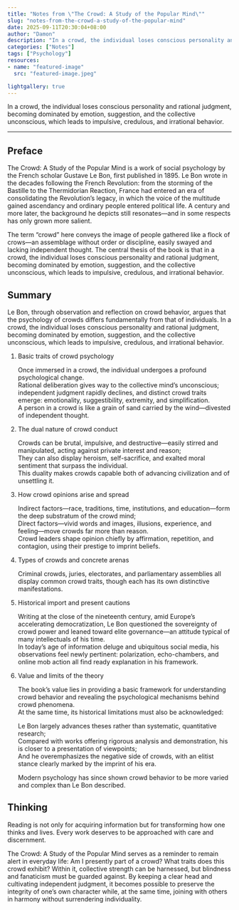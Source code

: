 ```yaml
---
title: "Notes from \"The Crowd: A Study of the Popular Mind\""
slug: "notes-from-the-crowd-a-study-of-the-popular-mind"
date: 2025-09-11T20:30:04+08:00
author: "Damon"
description: "In a crowd, the individual loses conscious personality and rational judgment, becoming dominated by emotion, suggestion, and the collective unconscious, which leads to impulsive, credulous, and irrational behavior."
categories: ["Notes"]
tags: ["Psychology"]
resources:
- name: "featured-image"
  src: "featured-image.jpeg"

lightgallery: true
---
```


In a crowd, the individual loses conscious personality and rational judgment, becoming dominated by emotion, suggestion, and the collective unconscious, which leads to impulsive, credulous, and irrational behavior.

<!--more-->

---

## Preface

The Crowd: A Study of the Popular Mind is a work of social psychology by the French scholar Gustave Le Bon, first published in 1895. Le Bon wrote in the decades following the French Revolution: from the storming of the Bastille to the Thermidorian Reaction, France had entered an era of consolidating the Revolution’s legacy, in which the voice of the multitude gained ascendancy and ordinary people entered political life. A century and more later, the background he depicts still resonates—and in some respects has only grown more salient.

The term “crowd” here conveys the image of people gathered like a flock of crows—an assemblage without order or discipline, easily swayed and lacking independent thought. The central thesis of the book is that in a crowd, the individual loses conscious personality and rational judgment, becoming dominated by emotion, suggestion, and the collective unconscious, which leads to impulsive, credulous, and irrational behavior.

## Summary

Le Bon, through observation and reflection on crowd behavior, argues that the psychology of crowds differs fundamentally from that of individuals. In a crowd, the individual loses conscious personality and rational judgment, becoming dominated by emotion, suggestion, and the collective unconscious, which leads to impulsive, credulous, and irrational behavior.

1. Basic traits of crowd psychology  
   
   Once immersed in a crowd, the individual undergoes a profound psychological change.  
   Rational deliberation gives way to the collective mind’s unconscious; independent judgment rapidly declines, and distinct crowd traits emerge: emotionality, suggestibility, extremity, and simplification.  
   A person in a crowd is like a grain of sand carried by the wind—divested of independent thought.  

2. The dual nature of crowd conduct  
   
   Crowds can be brutal, impulsive, and destructive—easily stirred and manipulated, acting against private interest and reason;  
   They can also display heroism, self-sacrifice, and exalted moral sentiment that surpass the individual.  
   This duality makes crowds capable both of advancing civilization and of unsettling it.  

3. How crowd opinions arise and spread  
   
   Indirect factors—race, traditions, time, institutions, and education—form the deep substratum of the crowd mind;  
   Direct factors—vivid words and images, illusions, experience, and feeling—move crowds far more than reason.  
   Crowd leaders shape opinion chiefly by affirmation, repetition, and contagion, using their prestige to imprint beliefs.  

4. Types of crowds and concrete arenas  
   
   Criminal crowds, juries, electorates, and parliamentary assemblies all display common crowd traits, though each has its own distinctive manifestations.  

5. Historical import and present cautions  
   
   Writing at the close of the nineteenth century, amid Europe’s accelerating democratization, Le Bon questioned the sovereignty of crowd power and leaned toward elite governance—an attitude typical of many intellectuals of his time.  
   In today’s age of information deluge and ubiquitous social media, his observations feel newly pertinent: polarization, echo-chambers, and online mob action all find ready explanation in his framework.  

6. Value and limits of the theory  
   
   The book’s value lies in providing a basic framework for understanding crowd behavior and revealing the psychological mechanisms behind crowd phenomena.  
   At the same time, its historical limitations must also be acknowledged:  
   
   Le Bon largely advances theses rather than systematic, quantitative research;  
   Compared with works offering rigorous analysis and demonstration, his is closer to a presentation of viewpoints;  
   And he overemphasizes the negative side of crowds, with an elitist stance clearly marked by the imprint of his era.  

   Modern psychology has since shown crowd behavior to be more varied and complex than Le Bon described.  

## Thinking

Reading is not only for acquiring information but for transforming how one thinks and lives. Every work deserves to be approached with care and discernment.

The Crowd: A Study of the Popular Mind serves as a reminder to remain alert in everyday life: Am I presently part of a crowd? What traits does this crowd exhibit? Within it, collective strength can be harnessed, but blindness and fanaticism must be guarded against. By keeping a clear head and cultivating independent judgment, it becomes possible to preserve the integrity of one’s own character while, at the same time, joining with others in harmony without surrendering individuality.
